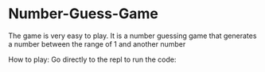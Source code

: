 # Number-Guess-Game
The game is very easy to play.
It is a number guessing game that generates a number between the range of 1 and another number

How to play:
Go directly to the repl to run the code: 
